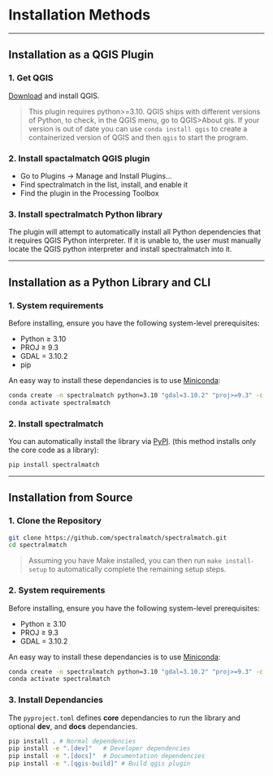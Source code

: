 # Installation Methods

---

## Installation as a QGIS Plugin
### 1. Get QGIS
[Download](https://qgis.org/download/) and install QGIS.
> This plugin requires python>=3.10. QGIS ships with different versions of Python, to check, in the QGIS menu, go to QGIS>About gis. If your version is out of date you can use `conda install qgis` to create a containerized version of QGIS and then `qgis` to start the program.
### 2. Install spactalmatch QGIS plugin
- Go to Plugins → Manage and Install Plugins…
- Find spectralmatch in the list, install, and enable it
- Find the plugin in the Processing Toolbox

### 3. Install spectralmatch Python library
The plugin will attempt to automatically install all Python dependencies that it requires QGIS Python interpreter. If it is unable to, the user must manually locate the QGIS python interpreter and install spectralmatch into it.

---

## Installation as a Python Library and CLI

### 1. System requirements
Before installing, ensure you have the following system-level prerequisites:

- Python ≥ 3.10
- PROJ ≥ 9.3
- GDAL = 3.10.2
- pip

An easy way to install these dependancies is to use [Miniconda](https://www.anaconda.com/docs/getting-started/miniconda/install#quickstart-install-instructions):
```bash
conda create -n spectralmatch python=3.10 "gdal=3.10.2" "proj>=9.3" -c conda-forge
conda activate spectralmatch
```

### 2. Install spectralmatch

You can automatically install the library via [PyPI](https://pypi.org/). (this method installs only the core code as a library):

```bash
pip install spectralmatch
```

---

## Installation from Source

### 1. Clone the Repository
```bash
git clone https://github.com/spectralmatch/spectralmatch.git
cd spectralmatch
```

> Assuming you have Make installed, you can then run `make install-setup` to automatically complete the remaining setup steps.

### 2. System requirements
Before installing, ensure you have the following system-level prerequisites:

- Python ≥ 3.10
- PROJ ≥ 9.3
- GDAL = 3.10.2

An easy way to install these dependancies is to use [Miniconda](https://www.anaconda.com/docs/getting-started/miniconda/install#quickstart-install-instructions):
```bash
conda create -n spectralmatch python=3.10 "gdal=3.10.2" "proj>=9.3" -c conda-forge
conda activate spectralmatch
```

### 3. Install Dependancies
The `pyproject.toml` defines **core** dependancies to run the library and optional **dev**, and **docs** dependancies.

```bash
pip install . # Normal dependencies
pip install -e ".[dev]"   # Developer dependencies
pip install -e ".[docs]"  # Documentation dependencies
pip install -e ".[qgis-build]" # Build qgis plugin
```
